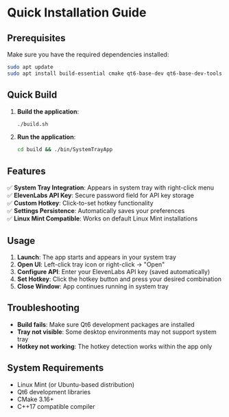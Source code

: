 # Quick Installation Guide

## Prerequisites

Make sure you have the required dependencies installed:

```bash
sudo apt update
sudo apt install build-essential cmake qt6-base-dev qt6-base-dev-tools
```

## Quick Build

1. **Build the application**:
   ```bash
   ./build.sh
   ```

2. **Run the application**:
   ```bash
   cd build && ./bin/SystemTrayApp
   ```

## Features

✅ **System Tray Integration**: Appears in system tray with right-click menu  
✅ **ElevenLabs API Key**: Secure password field for API key storage  
✅ **Custom Hotkey**: Click-to-set hotkey functionality  
✅ **Settings Persistence**: Automatically saves your preferences  
✅ **Linux Mint Compatible**: Works on default Linux Mint installations  

## Usage

1. **Launch**: The app starts and appears in your system tray
2. **Open UI**: Left-click tray icon or right-click → "Open"
3. **Configure API**: Enter your ElevenLabs API key (saved automatically)
4. **Set Hotkey**: Click the hotkey button and press your desired combination
5. **Close Window**: App continues running in system tray

## Troubleshooting

- **Build fails**: Make sure Qt6 development packages are installed
- **Tray not visible**: Some desktop environments may not support system tray
- **Hotkey not working**: The hotkey detection works within the app only

## System Requirements

- Linux Mint (or Ubuntu-based distribution)
- Qt6 development libraries
- CMake 3.16+
- C++17 compatible compiler 